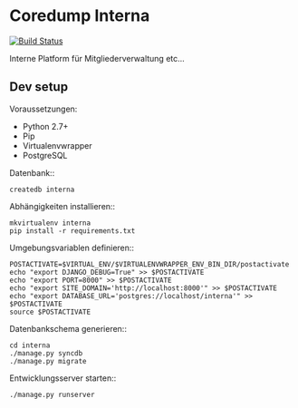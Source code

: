 Coredump Interna
================

[![Build Status](https://travis-ci.org/coredump-ch/interna.png?branch=master)](https://travis-ci.org/coredump-ch/interna)

Interne Platform für Mitgliederverwaltung etc...

Dev setup
---------

Voraussetzungen:

- Python 2.7+
- Pip
- Virtualenvwrapper
- PostgreSQL

Datenbank::

    createdb interna

Abhängigkeiten installieren::

    mkvirtualenv interna
    pip install -r requirements.txt

Umgebungsvariablen definieren::

    POSTACTIVATE=$VIRTUAL_ENV/$VIRTUALENVWRAPPER_ENV_BIN_DIR/postactivate
    echo "export DJANGO_DEBUG=True" >> $POSTACTIVATE
    echo "export PORT=8000" >> $POSTACTIVATE
    echo "export SITE_DOMAIN='http://localhost:8000'" >> $POSTACTIVATE
    echo "export DATABASE_URL='postgres://localhost/interna'" >> $POSTACTIVATE
    source $POSTACTIVATE

Datenbankschema generieren::

    cd interna
    ./manage.py syncdb
    ./manage.py migrate

Entwicklungsserver starten::

    ./manage.py runserver
